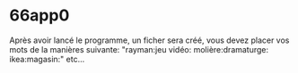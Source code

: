 # 66app0
Après avoir lancé le programme, un ficher sera créé, vous devez placer vos mots de la manières suivante:
"rayman:jeu vidéo:
molière:dramaturge:
ikea:magasin:"
etc...
